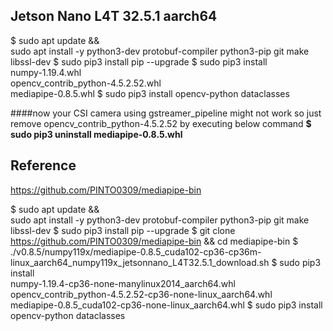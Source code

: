 ## Jetson Nano L4T 32.5.1 aarch64
$ sudo apt update && \
  sudo apt install -y python3-dev protobuf-compiler python3-pip git make libssl-dev
$ sudo pip3 install pip --upgrade
$ sudo pip3 install \
numpy-1.19.4.whl \
opencv_contrib_python-4.5.2.52.whl \
mediapipe-0.8.5.whl
$ sudo pip3 install opencv-python dataclasses

####now your CSI camera using gstreamer_pipeline might not work so just remove opencv_contrib_python-4.5.2.52 by executing below command
**$ sudo pip3 uninstall mediapipe-0.8.5.whl**

## Reference

https://github.com/PINTO0309/mediapipe-bin

$ sudo apt update && \
  sudo apt install -y python3-dev protobuf-compiler python3-pip git make libssl-dev
$ sudo pip3 install pip --upgrade
$ git clone https://github.com/PINTO0309/mediapipe-bin && cd mediapipe-bin
$ ./v0.8.5/numpy119x/mediapipe-0.8.5_cuda102-cp36-cp36m-linux_aarch64_numpy119x_jetsonnano_L4T32.5.1_download.sh
$ sudo pip3 install \
numpy-1.19.4-cp36-none-manylinux2014_aarch64.whl \
opencv_contrib_python-4.5.2.52-cp36-none-linux_aarch64.whl \
mediapipe-0.8.5_cuda102-cp36-none-linux_aarch64.whl
$ sudo pip3 install opencv-python dataclasses
